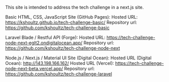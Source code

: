 This site is intended to address the tech challenge in a next.js site.

Basic HTML, CSS, JavaScript Site (GitHub Pages):
Hosted URL: <https://kshoultz.github.io/tech-challenge-basic/>
Repository url: <https://github.com/kshoultz/tech-challenge-basic>

Laravel Blade / Restful API (Forge):
Hosted URL: <https://tech-challenge-node-next-eglt2.ondigitalocean.app/>
Repository url: <https://github.com/kshoultz/tech-challenge-node-next>

Node.js / Next.js / Material UI Site (Digital Ocean):
Hosted URL (Digital Ocean): <http://143.198.166.162/>
Hosted URL (Vercel): <https://tech-challenge-node-next-beta.vercel.app/>
Repository url: <https://github.com/kshoultz/tech-challenge-laravel>

